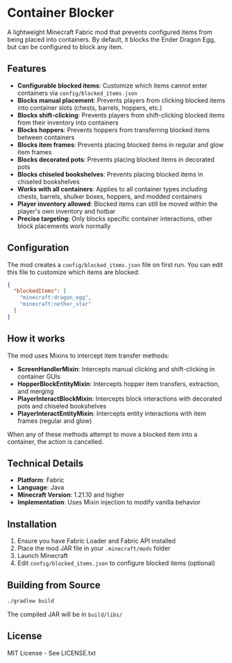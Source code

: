 # Container Blocker

A lightweight Minecraft Fabric mod that prevents configured items from being placed into containers. By default, it blocks the Ender Dragon Egg, but can be configured to block any item.

## Features

- **Configurable blocked items**: Customize which items cannot enter containers via `config/blocked_items.json`
- **Blocks manual placement**: Prevents players from clicking blocked items into container slots (chests, barrels, hoppers, etc.)
- **Blocks shift-clicking**: Prevents players from shift-clicking blocked items from their inventory into containers
- **Blocks hoppers**: Prevents hoppers from transferring blocked items between containers
- **Blocks item frames**: Prevents placing blocked items in regular and glow item frames
- **Blocks decorated pots**: Prevents placing blocked items in decorated pots
- **Blocks chiseled bookshelves**: Prevents placing blocked items in chiseled bookshelves
- **Works with all containers**: Applies to all container types including chests, barrels, shulker boxes, hoppers, and modded containers
- **Player inventory allowed**: Blocked items can still be moved within the player's own inventory and hotbar
- **Precise targeting**: Only blocks specific container interactions, other block placements work normally

## Configuration

The mod creates a `config/blocked_items.json` file on first run. You can edit this file to customize which items are blocked:

```json
{
  "blockedItems": [
    "minecraft:dragon_egg",
    "minecraft:nether_star"
  ]
}
```

## How it works

The mod uses Mixins to intercept item transfer methods:
- **ScreenHandlerMixin**: Intercepts manual clicking and shift-clicking in container GUIs
- **HopperBlockEntityMixin**: Intercepts hopper item transfers, extraction, and merging
- **PlayerInteractBlockMixin**: Intercepts block interactions with decorated pots and chiseled bookshelves
- **PlayerInteractEntityMixin**: Intercepts entity interactions with item frames (regular and glow)

When any of these methods attempt to move a blocked item into a container, the action is cancelled.

## Technical Details

- **Platform**: Fabric
- **Language**: Java
- **Minecraft Version**: 1.21.10 and higher
- **Implementation**: Uses Mixin injection to modify vanilla behavior

## Installation

1. Ensure you have Fabric Loader and Fabric API installed
2. Place the mod JAR file in your `.minecraft/mods` folder
3. Launch Minecraft
4. Edit `config/blocked_items.json` to configure blocked items (optional)

## Building from Source

```bash
./gradlew build
```

The compiled JAR will be in `build/libs/`

## License

MIT License - See LICENSE.txt
